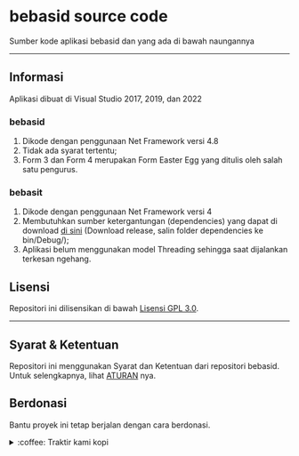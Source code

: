 # bebasid source code
Sumber kode aplikasi bebasid dan yang ada di bawah naungannya

---
## Informasi
Aplikasi dibuat di Visual Studio 2017, 2019, dan 2022

### bebasid
1. Dikode dengan penggunaan Net Framework versi 4.8
2. Tidak ada syarat tertentu;
3. Form 3 dan Form 4 merupakan Form Easter Egg yang ditulis oleh salah satu pengurus.

### bebasit
1. Dikode dengan penggunaan Net Framework versi 4
2. Membutuhkan sumber ketergantungan (dependencies) yang dapat di download [di sini](https://github.com/bebasid/bebasit/) (Download release, salin folder dependencies ke bin/Debug/);
3. Aplikasi belum menggunakan model Threading sehingga saat dijalankan terkesan ngehang.

## Lisensi

Repositori ini dilisensikan di bawah [Lisensi GPL 3.0](https://github.com/bebasid/bebasid-src/blob/main/LICENSE).

---
## Syarat & Ketentuan

Repositori ini menggunakan Syarat dan Ketentuan dari repositori bebasid. Untuk selengkapnya, lihat [ATURAN](https://github.com/bebasid/bebasid/blob/master/dev/readme/RULES.md) nya.

## Berdonasi

Bantu proyek ini tetap berjalan dengan cara berdonasi.

<div>
<details>
 <summary>:coffee: Traktir kami kopi</summary>

</br>

<a href="https://trakteer.id/bebasidbykini"><img src="https://img.shields.io/static/v1?label=Trakteer&message=bebasidbykini&color=C02433"></a>

<a href="https://saweria.co/bebasid"><img src="https://img.shields.io/static/v1?label=Saweria&message=bebasid&color=FAAE2B"></a>

</details>
</div>

